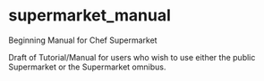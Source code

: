 # supermarket_manual
Beginning Manual for Chef Supermarket

Draft of Tutorial/Manual for users who wish to use either the public Supermarket or the Supermarket omnibus.
